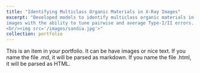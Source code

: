 ```yaml
---
title: "Identifying Multiclass Organic Materials in X-Ray Images"
excerpt: "Developed models to identify multiclass organic materials in X-Ray \
images with the ability to tune pairwise and average Type-I/II errors. \
<br/><img src='/images/sandia.jpg'>"
collection: portfolio
---
```


This is an item in your portfolio. It can be have images or nice text. If you name the file .md, it will be parsed as markdown. If you name the file .html, it will be parsed as HTML. 

